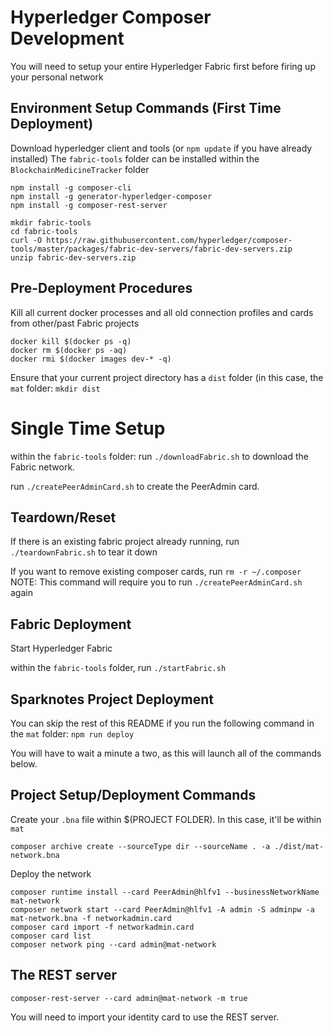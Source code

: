 # Hyperledger Composer Development

You will need to setup your entire Hyperledger Fabric first before 
firing up your personal network

## Environment Setup Commands (First Time Deployment)

Download hyperledger client and tools (or `npm update` if you have already installed)
The `fabric-tools` folder can be installed within the `BlockchainMedicineTracker` folder

```
npm install -g composer-cli
npm install -g generator-hyperledger-composer
npm install -g composer-rest-server

mkdir fabric-tools
cd fabric-tools
curl -O https://raw.githubusercontent.com/hyperledger/composer-tools/master/packages/fabric-dev-servers/fabric-dev-servers.zip
unzip fabric-dev-servers.zip
```

## Pre-Deployment Procedures

Kill all current docker processes and all old connection profiles and cards from other/past Fabric projects

```
docker kill $(docker ps -q)
docker rm $(docker ps -aq)
docker rmi $(docker images dev-* -q)
```

Ensure that your current project directory has a `dist` folder (in this case, the `mat` folder:
`mkdir dist`

# Single Time Setup

within the `fabric-tools` folder:
run `./downloadFabric.sh` to download the Fabric network.

run `./createPeerAdminCard.sh` to create the PeerAdmin card.

## Teardown/Reset

If there is an existing fabric project already running, run `./teardownFabric.sh` to tear it down

If you want to remove existing composer cards, run `rm -r ~/.composer`
NOTE: This command will require you to run `./createPeerAdminCard.sh` again

## Fabric Deployment 

Start Hyperledger Fabric

within the `fabric-tools` folder, run `./startFabric.sh`

## Sparknotes Project Deployment

You can skip the rest of this README if you run the following command in the `mat` folder:
`npm run deploy`

You will have to wait a minute a two, as this will launch all of the commands below.

## Project Setup/Deployment Commands

Create your `.bna` file within $(PROJECT FOLDER).
In this case, it'll be within `mat`

```
composer archive create --sourceType dir --sourceName . -a ./dist/mat-network.bna
```

Deploy the network

```
composer runtime install --card PeerAdmin@hlfv1 --businessNetworkName mat-network
composer network start --card PeerAdmin@hlfv1 -A admin -S adminpw -a mat-network.bna -f networkadmin.card
composer card import -f networkadmin.card
composer card list
composer network ping --card admin@mat-network
```

## The REST server

`composer-rest-server --card admin@mat-network -m true`

You will need to import your identity card to use the REST server.